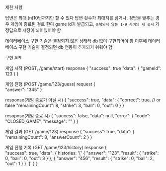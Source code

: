 제한 사항

답변은 최대 (n)10번까지만 할 수 있다
답변 횟수가 최대치를 넘거나, 정답을 맞추는 경우 게임이 종료된 걸로 한다
game id가 발급되고, `중복되지 않는 1-9 사이의 세 숫자` 가 정답으로 저장이 되어있어야 함

데이터베이스 구현 기술은 결정되지 않은 상태라 db 없이 구현되어야 함
이후에 데이터베이스 구현 기술이 결정되면 db 연동이 추가되기 쉬워야 함


구현 API

게임 시작 (POST, /game/start)
response
{
"success": true
"data": {
"gameId": 123
}
}


게임 진행 (POST /game/123/guess)
request
{    
"answer": "345"
}

response(게임 종료가 아닐 시)
{
"success": true,
"data": {
"correct": true, // or false
"remainingCount": 8,
"strike": 3,
"ball": 0,
"out": 0
}
}

resopnse(게임 종료 시)
{
"success": false,
"data": null,
"error": {
"code": "CLOSED_GAME",
"message": ""
}
}


게임 결과 (GET /game/123)
response
{
"success": true,
"data": {
"remainingCount": 8,
"answerCount": 2
}
}

게임 진행 기록 (GET /game/123/history)
response
{    
"success": true,
"data": {
histories: '['
{
"answer": "123",
"result": {
"strike": 0,
"ball": 0,
"out": 3
}
},
{
"answer": "456",
"result": {
"strike": 0,
"ball": 2,
"out": 1
}
}
']'
}
}
